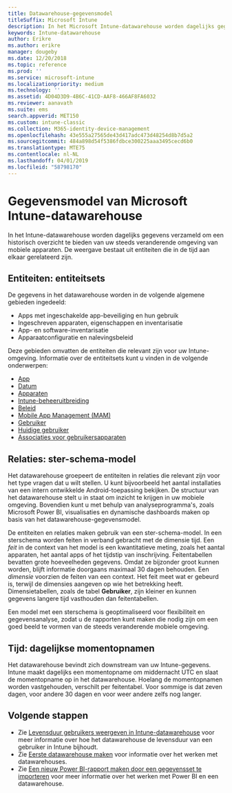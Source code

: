 ```yaml
---
title: Datawarehouse-gegevensmodel
titleSuffix: Microsoft Intune
description: In het Microsoft Intune-datawarehouse worden dagelijks gegevens verzameld om een historisch overzicht te bieden van uw steeds veranderende mobiele omgeving.
keywords: Intune-datawarehouse
author: Erikre
ms.author: erikre
manager: dougeby
ms.date: 12/20/2018
ms.topic: reference
ms.prod: ''
ms.service: microsoft-intune
ms.localizationpriority: medium
ms.technology: ''
ms.assetid: 4D04D3D9-4B6C-41CD-AAF8-466AF8FA6032
ms.reviewer: aanavath
ms.suite: ems
search.appverid: MET150
ms.custom: intune-classic
ms.collection: M365-identity-device-management
ms.openlocfilehash: 43e555a27565de43d417adc473d48254d8b7d5a2
ms.sourcegitcommit: 484a898d54f5386fdbce300225aaa3495cecd6b0
ms.translationtype: MTE75
ms.contentlocale: nl-NL
ms.lasthandoff: 04/01/2019
ms.locfileid: "58798170"
---
```

# <a name="microsoft-intune-data-warehouse-data-model"></a>Gegevensmodel van Microsoft Intune-datawarehouse

In het Intune-datawarehouse worden dagelijks gegevens verzameld om een historisch overzicht te bieden van uw steeds veranderende omgeving van mobiele apparaten. De weergave bestaat uit entiteiten die in de tijd aan elkaar gerelateerd zijn.

## <a name="entities-entity-sets"></a>Entiteiten: entiteitsets

De gegevens in het datawarehouse worden in de volgende algemene gebieden ingedeeld:

  -  Apps met ingeschakelde app-beveiliging en hun gebruik
  -  Ingeschreven apparaten, eigenschappen en inventarisatie
  -  App- en software-inventarisatie
  -  Apparaatconfiguratie en nalevingsbeleid

Deze gebieden omvatten de entiteiten die relevant zijn voor uw Intune-omgeving. Informatie over de entiteitsets kunt u vinden in de volgende onderwerpen:

  -  [App](reports-ref-application.md)
  -  [Datum](reports-ref-date.md)
  -  [Apparaten](reports-ref-devices.md)
  -  [Intune-beheeruitbreiding](reports-ref-intunemanagementextension.md)
  -  [Beleid](reports-ref-policy.md)
  -  [Mobile App Management (MAM)](reports-ref-mobile-app-management.md)
  -  [Gebruiker](reports-ref-user.md)
  -  [Huidige gebruiker](reports-ref-current-user.md)
  -  [Associaties voor gebruikersapparaten](reports-ref-user-device.md)

## <a name="relationships-star-schema-model"></a>Relaties: ster-schema-model

Het datawarehouse groepeert de entiteiten in relaties die relevant zijn voor het type vragen dat u wilt stellen. U kunt bijvoorbeeld het aantal installaties van een intern ontwikkelde Android-toepassing bekijken. De structuur van het datawarehouse stelt u in staat om inzicht te krijgen in uw mobiele omgeving. Bovendien kunt u met behulp van analyseprogramma's, zoals Microsoft Power BI, visualisaties en dynamische dashboards maken op basis van het datawarehouse-gegevensmodel.

De entiteiten en relaties maken gebruik van een ster-schema-model. In een sterschema worden feiten in verband gebracht met de dimensie tijd. Een *feit* in de context van het model is een kwantitatieve meting, zoals het aantal apparaten, het aantal apps of het tijdstip van inschrijving. Feitentabellen bevatten grote hoeveelheden gegevens. Omdat ze bijzonder groot kunnen worden, blijft informatie doorgaans maximaal 30 dagen behouden. Een *dimensie* voorzien de feiten van een context. Het feit meet wat er gebeurd is, terwijl de dimensies aangeven op wie het betrekking heeft. Dimensietabellen, zoals de tabel **Gebruiker**, zijn kleiner en kunnen gegevens langere tijd vasthouden dan feitentabellen. 

Een model met een sterschema is geoptimaliseerd voor flexibiliteit en gegevensanalyse, zodat u de rapporten kunt maken die nodig zijn om een goed beeld te vormen van de steeds veranderende mobiele omgeving.

## <a name="time-daily-snapshots"></a>Tijd: dagelijkse momentopnamen

Het datawarehouse bevindt zich downstream van uw Intune-gegevens. Intune maakt dagelijks een momentopname om middernacht UTC en slaat de momentopname op in het datawarehouse. Hoelang de momentopnamen worden vastgehouden, verschilt per feitentabel. Voor sommige is dat zeven dagen, voor andere 30 dagen en voor weer andere zelfs nog langer.

## <a name="next-steps"></a>Volgende stappen

 - Zie [Levensduur gebruikers weergeven in Intune-datawarehouse](reports-ref-user-timeline.md) voor meer informatie over hoe het datawarehouse de levensduur van een gebruiker in Intune bijhoudt.
 - Zie [Eerste datawarehouse maken](https://www.codeproject.com/Articles/652108/Create-First-Data-WareHouse) voor informatie over het werken met datawarehouses.
 - Zie [Een nieuw Power BI-rapport maken door een gegevensset te importeren](https://powerbi.microsoft.com/documentation/powerbi-service-create-a-new-report/) voor meer informatie over het werken met Power BI en een datawarehouse. 
